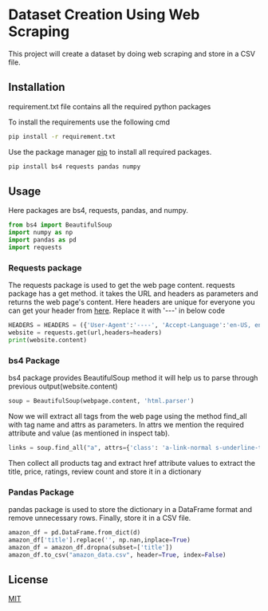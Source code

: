 # Dataset Creation Using Web Scraping
This project will create a dataset by doing web scraping and store in a CSV file. 


## Installation

requirement.txt file contains all the required python packages

To install the requirements use the following cmd
```bash
pip install -r requirement.txt
```

Use the package manager [pip](https://pip.pypa.io/en/stable/) to install all required packages.

```bash
pip install bs4 requests pandas numpy
```

## Usage
Here packages are bs4, requests, pandas, and numpy.
```python
from bs4 import BeautifulSoup
import numpy as np
import pandas as pd
import requests
```

### Requests package
The requests package is used to get the web page content. requests package has a get method. it takes the URL and headers as parameters and returns the web page's content. Here headers are unique for everyone you can get your header from [here](https://www.whatismybrowser.com/detect/what-is-my-user-agent/). Replace it with '---' in below code
```python
HEADERS = HEADERS = ({'User-Agent':'----', 'Accept-Language':'en-US, en;q=0.5'})
website = requests.get(url,headers=headers)
print(website.content)
```
### bs4 Package
bs4 package provides BeautifulSoup method it will help us to parse through previous output(website.content)
```python
soup = BeautifulSoup(webpage.content, 'html.parser')
```
Now we will extract all <a> tags from the web page using the method find_all with tag name and attrs as parameters. In attrs we mention the required attribute and value (as mentioned in inspect tab).
```python
links = soup.find_all("a", attrs={'class': 'a-link-normal s-underline-text s-underline-link-text s-link-style a-text-normal'})
```
Then collect all products <a> tag and extract href attribute values to extract the title, price, ratings, review count and store it in a dictionary

### Pandas Package
pandas package is used to store the dictionary in a DataFrame format and remove unnecessary rows. Finally, store it in a CSV file.
``` python
amazon_df = pd.DataFrame.from_dict(d)
amazon_df['title'].replace('', np.nan,inplace=True)
amazon_df = amazon_df.dropna(subset=['title'])
amazon_df.to_csv("amazon_data.csv", header=True, index=False)
```
## License

[MIT](https://choosealicense.com/licenses/mit/)
